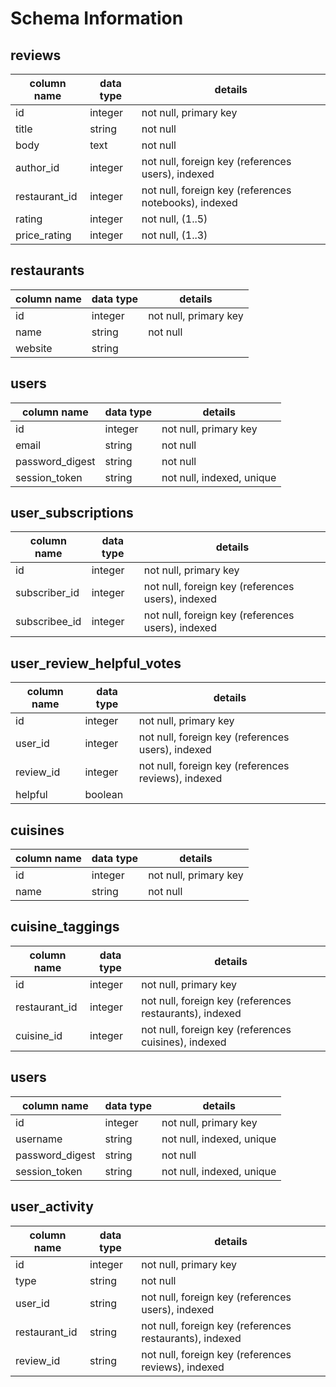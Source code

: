 
# Schema Information

## reviews
column name | data type | details
------------|-----------|-----------------------
id          | integer   | not null, primary key
title       | string    | not null
body        | text      | not null
author_id   | integer   | not null, foreign key (references users), indexed
restaurant_id | integer | not null, foreign key (references notebooks), indexed
rating      | integer   | not null, (1..5)
price_rating| integer   | not null, (1..3)

## restaurants
column name | data type | details
------------|-----------|-----------------------
id          | integer   | not null, primary key
name        | string    | not null
website     | string    | 

## users
column name | data type | details
------------|-----------|-----------------------
id          | integer   | not null, primary key
email       | string    | not null
password_digest | string    | not null
session_token   | string    | not null, indexed, unique

## user_subscriptions
column name | data type | details
------------|-----------|-----------------------
id          | integer   | not null, primary key
subscriber_id | integer | not null, foreign key (references users), indexed
subscribee_id | integer | not null, foreign key (references users), indexed

## user_review_helpful_votes
column name | data type | details
------------|-----------|-----------------------
id          | integer   | not null, primary key
user_id     | integer | not null, foreign key (references users), indexed
review_id   | integer | not null, foreign key (references reviews), indexed
helpful     | boolean   | 

## cuisines
column name | data type | details
------------|-----------|-----------------------
id          | integer   | not null, primary key
name        | string    | not null

## cuisine_taggings
column name | data type | details
------------|-----------|-----------------------
id          | integer   | not null, primary key
restaurant_id | integer | not null, foreign key (references restaurants), indexed
cuisine_id    | integer | not null, foreign key (references cuisines), indexed

## users
column name     | data type | details
----------------|-----------|-----------------------
id              | integer   | not null, primary key
username        | string    | not null, indexed, unique
password_digest | string    | not null
session_token   | string    | not null, indexed, unique

## user_activity
column name     | data type | details
----------------|-----------|-----------------------
id              | integer   | not null, primary key
type            | string    | not null
user_id         | string    | not null, foreign key (references users), indexed
restaurant_id   | string    | not null, foreign key (references restaurants), indexed
review_id       | string    | not null, foreign key (references reviews), indexed
